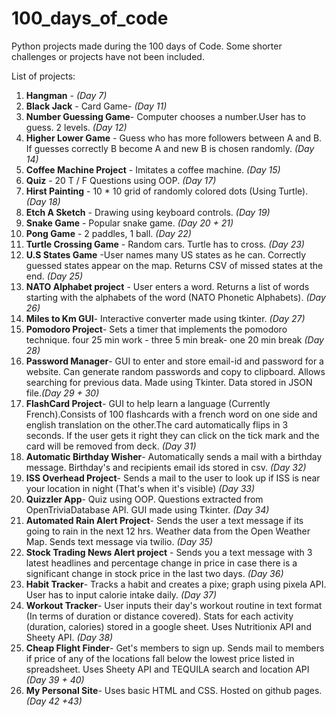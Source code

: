 # 100_days_of_code

Python projects made during the 100 days of Code. Some shorter challenges or projects have not been included.

List of projects:
1. **Hangman** - _(Day 7)_
2. **Black Jack** - Card Game-  _(Day 11)_
3. **Number Guessing Game**- Computer chooses a number.User has to guess. 2 levels. _(Day 12)_
4. **Higher Lower Game** - Guess who has more followers between A and B. If guesses correctly B become A and new B is chosen randomly.  *(Day 14)*
5. **Coffee Machine Project** - Imitates a coffee machine. *(Day 15)*
6. **Quiz** - 20 T / F Questions using OOP. *(Day 17)*
7. **Hirst Painting** - 10 * 10 grid of randomly colored dots (Using Turtle). *(Day 18)*
8. **Etch A Sketch** - Drawing using keyboard controls. *(Day 19)*
9. **Snake Game** - Popular snake game. *(Day 20 + 21)*
10. **Pong Game** - 2 paddles, 1 ball. *(Day 22)* 
11. **Turtle Crossing Game** - Random cars. Turtle has to cross. *(Day 23)*
12. **U.S States Game** -User names many US states as he can. Correctly guessed states appear on the map. Returns CSV of missed states at the end. *(Day 25)*
13. **NATO Alphabet project** - User enters a word. Returns a list of words starting with the alphabets of the word (NATO Phonetic Alphabets). *(Day 26)*
14. **Miles to Km GUI**- Interactive converter made using tkinter. *(Day 27)*
15. **Pomodoro Project**- Sets a timer that implements the pomodoro technique. four 25 min work - three 5 min break- one 20 min break *(Day 28)*
16. **Password Manager**- GUI to enter and store email-id and password for a website. Can generate random passwords and copy to clipboard. Allows searching for previous data. Made using Tkinter. Data stored in JSON file.*(Day 29 + 30)*
17. **FlashCard Project**- GUI to help learn a language (Currently French).Consists of 100 flashcards with a french word on one side and english translation on the other.The card automatically flips in 3 seconds. If the user gets it right they can click on the tick mark and the card will be removed from deck. *(Day 31)*
18. **Automatic Birthday Wisher**- Automatically sends a mail with a birthday message. Birthday's and recipients email ids stored in csv. *(Day 32)*
19. **ISS Overhead Project**- Sends a mail to the user to look up if ISS is near your location in night (That's when it's visible) *(Day 33)*
20. **Quizzler App**- Quiz using OOP. Questions extracted from OpenTriviaDatabase API. GUI made using Tkinter. *(Day 34)*
21. **Automated Rain Alert Project**- Sends the user a text message if its going to rain in the next 12 hrs. Weather data from the Open Weather Map. Sends text message via twilio. *(Day 35)*
22. **Stock Trading News Alert project** - Sends you a text message with 3 latest headlines and percentage change in price in case there is a significant change in stock price in the last two days. *(Day 36)*
23. **Habit Tracker**- Tracks a habit and creates a pixe; graph using pixela API. User has to input calorie intake daily. *(Day 37)*
24. **Workout Tracker**- User inputs their day's workout routine in text format (In terms of duration or distance covered). Stats for each activity (duration, calories) stored in a google sheet. Uses Nutritionix API and Sheety API. *(Day 38)*
25. **Cheap Flight Finder**- Get's members to sign up. Sends mail to members if price of any of the locations fall below the lowest price listed in spreadsheet. Uses Sheety API and TEQUILA search and location API *(Day 39 + 40)*
26. **My Personal Site**- Uses basic HTML and CSS. Hosted on github pages.*(Day 42 +43)*
